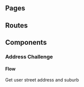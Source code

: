 ## Pages

## Routes

## Components

### Address Challenge

#### Flow

Get user street address and suburb
